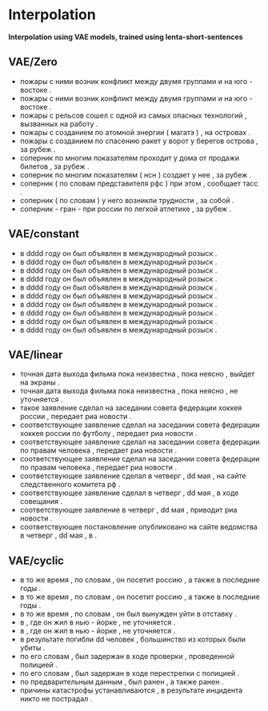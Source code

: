 # Interpolation 

**Interpolation using VAE models, trained using lenta-short-sentences**

## VAE/Zero
 
-  пожары с ними возник конфликт между двумя группами и на юго - востоке <unk> . <eos>
-  пожары с ними возник конфликт между двумя группами и на юго - востоке <unk> . <eos>
-  пожары с рельсов сошел с одной из самых опасных технологий , вызванных <unk> на работу . <eos>
-  пожары с созданием по атомной энергии ( магатэ ) , на <unk> островах . <eos>
-  пожары с созданием по спасению ракет у ворот у берегов острова , <unk> за рубеж . <eos>
-  соперник по многим показателям проходит у дома от продажи билетов , <unk> за рубеж . <eos>
-  соперник по многим показателям ( нсн ) создает у нее , <unk> за рубеж . <eos>
-  соперник ( по словам представителя рфс ) при этом <unk> , сообщает тасс . <eos>
-  соперник ( по словам ) у него возникли трудности , <unk> за собой . <eos>
-  соперник - гран - при россии по легкой атлетике , <unk> за рубеж . <eos>
  
## VAE/constant
 
-  в dddd году он был объявлен в международный розыск . <eos>
-  в dddd году он был объявлен в международный розыск . <eos>
-  в dddd году он был объявлен в международный розыск . <eos>
-  в dddd году он был объявлен в международный розыск . <eos>
-  в dddd году он был объявлен в международный розыск . <eos>
-  в dddd году он был объявлен в международный розыск . <eos>
-  в dddd году он был объявлен в международный розыск . <eos>
-  в dddd году он был объявлен в международный розыск . <eos>
-  в dddd году он был объявлен в международный розыск . <eos>
-  в dddd году он был объявлен в международный розыск . <eos>
  
## VAE/linear
 
-  точная дата выхода фильма пока неизвестна , пока неясно , выйдет на экраны . <eos>
-  точная дата выхода фильма пока неизвестна , пока неясно , не уточняется . <eos>
-  такое заявление сделал на заседании совета федерации хоккея россии , передает риа новости . <eos>
-  соответствующее заявление сделал на заседании совета федерации хоккея россии по футболу , передает риа новости . <eos>
-  соответствующее заявление сделал на заседании совета федерации по правам человека , передает риа новости . <eos>
-  соответствующее заявление сделал на заседании совета федерации по правам человека , передает риа новости . <eos>
-  соответствующее заявление сделал в четверг , dd мая , на сайте следственного комитета рф . <eos>
-  соответствующее заявление сделал в четверг , dd мая , в ходе совещания . <eos>
-  соответствующее заявление в четверг , dd мая , приводит риа новости . <eos>
-  соответствующее постановление опубликовано на сайте ведомства в четверг , dd мая , в <unk> . <eos>
  
## VAE/cyclic
 
-  в то же время , по словам <unk> , он посетит россию , а также в последние годы . <eos>
-  в то же время , по словам <unk> , он посетит россию , а также в последние годы . <eos>
-  в то же время , по словам <unk> , он был вынужден уйти в отставку . <eos>
-  в <unk> , где он жил в нью - йорке , не уточняется . <eos>
-  в <unk> , где он жил в нью - йорке , не уточняется . <eos>
-  в результате <unk> погибли dd человек , большинство из которых были убиты . <eos>
-  по его словам , <unk> был задержан в ходе проверки , проведенной полицией . <eos>
-  по его словам , <unk> был задержан в ходе перестрелки с полицией . <eos>
-  по предварительным данным , <unk> был ранен , а также ранен . <eos>
-  причины катастрофы устанавливаются , <unk> в результате инцидента никто не пострадал . <eos>
  
